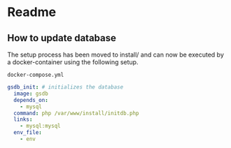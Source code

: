 # Readme

## How to update database

The setup process has been moved to install/ and can now be executed by a docker-container using the following setup.

`docker-compose.yml`

```yml
gsdb_init: # initializes the database
  image: gsdb
  depends_on:
    - mysql
  command: php /var/www/install/initdb.php
  links:
    - mysql:mysql
  env_file:
    - env
```